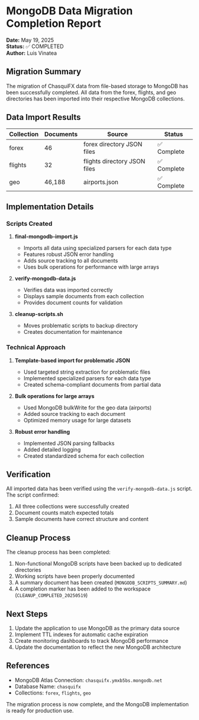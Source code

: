 # MongoDB Data Migration Completion Report

**Date:** May 19, 2025  
**Status:** ✅ COMPLETED  
**Author:** Luis Vinatea

## Migration Summary

The migration of ChasquiFX data from file-based storage to MongoDB has been successfully completed. All data from the forex, flights, and geo directories has been imported into their respective MongoDB collections.

## Data Import Results

| Collection | Documents | Source                       | Status      |
| ---------- | --------- | ---------------------------- | ----------- |
| forex      | 46        | forex directory JSON files   | ✅ Complete |
| flights    | 32        | flights directory JSON files | ✅ Complete |
| geo        | 46,188    | airports.json                | ✅ Complete |

## Implementation Details

### Scripts Created

1. **final-mongodb-import.js**

   - Imports all data using specialized parsers for each data type
   - Features robust JSON error handling
   - Adds source tracking to all documents
   - Uses bulk operations for performance with large arrays

2. **verify-mongodb-data.js**

   - Verifies data was imported correctly
   - Displays sample documents from each collection
   - Provides document counts for validation

3. **cleanup-scripts.sh**
   - Moves problematic scripts to backup directory
   - Creates documentation for maintenance

### Technical Approach

1. **Template-based import for problematic JSON**

   - Used targeted string extraction for problematic files
   - Implemented specialized parsers for each data type
   - Created schema-compliant documents from partial data

2. **Bulk operations for large arrays**

   - Used MongoDB bulkWrite for the geo data (airports)
   - Added source tracking to each document
   - Optimized memory usage for large datasets

3. **Robust error handling**
   - Implemented JSON parsing fallbacks
   - Added detailed logging
   - Created standardized schema for each collection

## Verification

All imported data has been verified using the `verify-mongodb-data.js` script. The script confirmed:

1. All three collections were successfully created
2. Document counts match expected totals
3. Sample documents have correct structure and content

## Cleanup Process

The cleanup process has been completed:

1. Non-functional MongoDB scripts have been backed up to dedicated directories
2. Working scripts have been properly documented
3. A summary document has been created (`MONGODB_SCRIPTS_SUMMARY.md`)
4. A completion marker has been added to the workspace (`CLEANUP_COMPLETED_20250519`)

## Next Steps

1. Update the application to use MongoDB as the primary data source
2. Implement TTL indexes for automatic cache expiration
3. Create monitoring dashboards to track MongoDB performance
4. Update the documentation to reflect the new MongoDB architecture

## References

- MongoDB Atlas Connection: `chasquifx.ymxb5bs.mongodb.net`
- Database Name: `chasquifx`
- Collections: `forex`, `flights`, `geo`

The migration process is now complete, and the MongoDB implementation is ready for production use.
